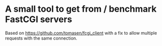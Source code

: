 # A small tool to get from / benchmark FastCGI servers

Based on https://github.com/tomasen/fcgi_client with a fix to allow multiple
requests with the same connection.
